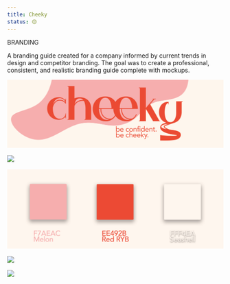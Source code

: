 ```yaml
---
title: Cheeky
status: 🟡
---
```


BRANDING

A branding guide created for a company informed by current trends in design and competitor branding. The goal was to create a professional, consistent, and realistic branding guide complete with mockups. 

   ![](/assets/images/cheekymain.png)



   ![](/assets/images/cheekycards.png)

   

   ![](/assets/images/cheekycolours.png)

   

   ![](/assets/images/cheekymerch.png)



   ![](/assets/images/cheekyend.png)



   




